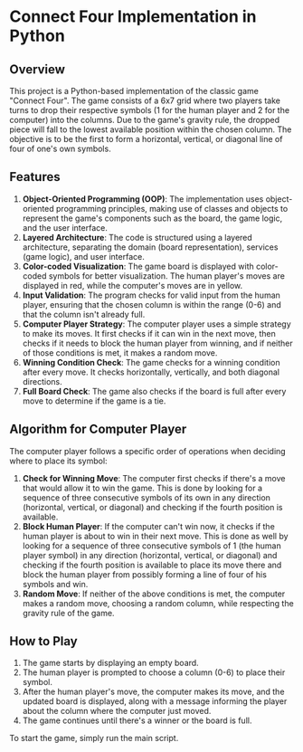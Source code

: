 # Connect Four Implementation in Python

## Overview

This project is a Python-based implementation of the classic game "Connect Four". The game consists of a 6x7 grid where two players take turns to drop their respective symbols (1 for the human player and 2 for the computer) into the columns. Due to the game's gravity rule, the dropped piece will fall to the lowest available position within the chosen column. The objective is to be the first to form a horizontal, vertical, or diagonal line of four of one's own symbols.

## Features

1. **Object-Oriented Programming (OOP)**: The implementation uses object-oriented programming principles, making use of classes and objects to represent the game's components such as the board, the game logic, and the user interface.
2. **Layered Architecture**: The code is structured using a layered architecture, separating the domain (board representation), services (game logic), and user interface.
3. **Color-coded Visualization**: The game board is displayed with color-coded symbols for better visualization. The human player's moves are displayed in red, while the computer's moves are in yellow.
4. **Input Validation**: The program checks for valid input from the human player, ensuring that the chosen column is within the range (0-6) and that the column isn't already full.
5. **Computer Player Strategy**: The computer player uses a simple strategy to make its moves. It first checks if it can win in the next move, then checks if it needs to block the human player from winning, and if neither of those conditions is met, it makes a random move.
6. **Winning Condition Check**: The game checks for a winning condition after every move. It checks horizontally, vertically, and both diagonal directions.
7. **Full Board Check**: The game also checks if the board is full after every move to determine if the game is a tie.

## Algorithm for Computer Player

The computer player follows a specific order of operations when deciding where to place its symbol:

1. **Check for Winning Move**: The computer first checks if there's a move that would allow it to win the game. This is done by looking for a sequence of three consecutive symbols of its own in any direction (horizontal, vertical, or diagonal) and checking if the fourth position is available.
2. **Block Human Player**: If the computer can't win now, it checks if the human player is about to win in their next move. This is done as well by looking for a sequence of three consecutive symbols of 1 (the human player symbol) in any direction (horizontal, vertical, or diagonal) and checking if the fourth position is available to place its move there and block the human player from possibly forming a line of four of his symbols and win.
3. **Random Move**: If neither of the above conditions is met, the computer makes a random move, choosing a random column, while respecting the gravity rule of the game. 

## How to Play

1. The game starts by displaying an empty board.
2. The human player is prompted to choose a column (0-6) to place their symbol.
3. After the human player's move, the computer makes its move, and the updated board is displayed, along with a message informing the player about the column where the computer just moved.
4. The game continues until there's a winner or the board is full.

To start the game, simply run the main script.


